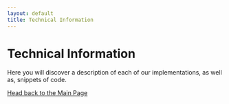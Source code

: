 ```yaml
---
layout: default
title: Technical Information
---
```

# Technical Information

Here you will discover a description of each of our implementations, as well as, snippets of code.

[Head back to the Main Page](https://jsebcort.github.io/NeedlemanWunsch/)
